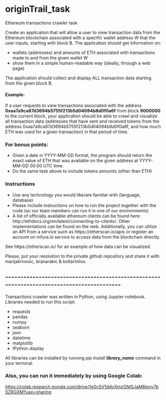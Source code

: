 # originTrail_task

Ethereum transactions crawler task

Create an application that will allow a user to view transaction data from the Ethereum blockchain associated with a specific wallet address W that the user inputs, starting with block B. The application should get information on:
    <ul>
        <li>wallets (addresses) and amounts of ETH associated with transactions             made to and from the given wallet W </li>
        <li>show them in a simple human-readable way (ideally, through a web page)         </li>
    </ul>
The application should collect and display ALL transaction data starting from the given block B. 

<h4>Example:</h4> 

If a user requests to view transactions associated with the address **0xaa7a9ca87d3694b5755f213b5d04094b8d0f0a6f** from block **9000000** to the current block, your application should be able to crawl and visualize all transaction data (addresses that have sent and received tokens from the address 0xaa7a9ca87d3694b5755f213b5d04094b8d0f0a6f, and how much ETH was used for a given transaction) in that period of time.

<h3>For bonus points:</h3>
    <ul>
    <li>Given a date in YYYY-MM-DD format, the program should return the exact value of ETH that was available on the given address at YYYY-MM-DD 00:00 UTC time.
    </li>
    <li>Do the same task above to include tokens amounts (other than ETH) </li>
    </ul>
    
<h3>Instructions </h3>
    <ul>
    <li>Use any technology you would like/are familiar with (language, database)</li>
    <li>Please include instructions on how to run the project together with the code (so our team members can run it in one of our environments)</li>
    <li>A list of officially available ethereum clients can be found here: http://ethdocs.org/en/latest/connecting-to-clients/. Other implementations can be found on the web. Additionally, you can utilize an API from a service such as https://etherscan.io/apis or register an account on infura.io service to access data from the blockchain directly.</li>
    </ul>
See https://etherscan.io/ for an example of how data can be visualized.

Please, put your resolution to the private github repository and share it with marijakrivosic, branarakic & kotlarmilos.
## ----------------------------------------------------------------------------------------- ##
Transactions crawler was written in Python, using Jupyter notebook. Libraries needed to run this script:
- requests
- pandas
- numpy
- seaborn 
- json
- datetime
- matplotlib  
- IPython.display

All libraries can be installed by running _pip install **library_name**_ command in your terminal.
### Also, you can run it immediately by using Google Colab:
https://colab.research.google.com/drive/1e0cSV1ddvXmzGNlSJaM8ipvv7bSZRGXM?usp=sharing
